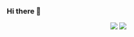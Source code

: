 ### Hi there 👋

<p align = "center">
<img src="https://github-readme-stats-ten-gilt.vercel.app/api?username=jenny126&show_icons=true&bg_color=30,2196F3,0D47A1&title_color=fff&text_color=fff"&icon_color=fff" />
<img src="https://github-readme-stats.vercel.app/api/top-langs/?username=jenny126&theme=dark"/>
</p>
